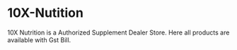 # 10X-Nutition
10X Nutrition is a Authorized Supplement Dealer Store. Here all products are available with Gst Bill.   
